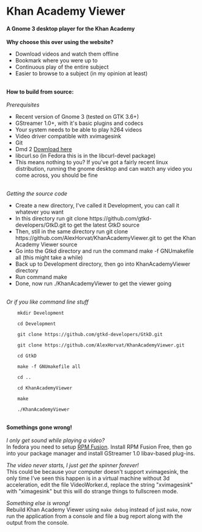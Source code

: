 Khan Academy Viewer
=================

<h4>A Gnome 3 desktop player for the Khan Academy</h4>

<strong>Why choose this over using the website?</strong>
<ul>
	<li>Download videos and watch them offline</li>
	<li>Bookmark where you were up to</li>
	<li>Continuous play of the entire subject</li>
	<li>Easier to browse to a subject (in my opinion at least)</li>
</ul>
<br/>
<strong>How to build from source:</strong>
<br/>
<br/>
<i>Prerequisites</i>
<ul>
	<li>Recent version of Gnome 3 (tested on GTK 3.6+)</li>
	<li>GStreamer 1.0+, with it's basic plugins and codecs</li>
	<li>Your system needs to be able to play h264 videos</li>
	<li>Video driver compatible with xvimagesink</li>
	<li>Git</li>
	<li>Dmd 2 <a href="http://dlang.org/download.html" target="_blank">Download here</a></li>
	<li>libcurl.so (in Fedora this is in the libcurl-devel package)</li>
	<li>This means nothing to you? If you've got a fairly recent linux distribution, running the gnome desktop and can watch any video you come across, you should be fine</li>
</ul>
<br/>
<i>Getting the source code</i>
<ul>
	<li>Create a new directory, I've called it Development, you can call it whatever you want</li>
	<li>In this directory run git clone https://github.com/gtkd-developers/GtkD.git to get the latest GtkD source</li>
	<li>Then, still in the same directory run git clone https://github.com/AlexHorvat/KhanAcademyViewer.git to get the Khan Academy Viewer source</li>
	<li>Go into the Gtkd directory and run the command make -f GNUmakefile all (this might take a while)</li>
	<li>Back up to Development directory, then go into KhanAcademyViewer directory</li>
	<li>Run command make</li>
	<li>Done, now run ./KhanAcademyViewer to get the viewer going</li>
</ul>
<br/>
<i>Or if you like command line stuff</i>
<br/>
<code>
	mkdir Development<br/>
	cd Development<br/>
	git clone https://github.com/gtkd-developers/GtkD.git<br/>
	git clone https://github.com/AlexHorvat/KhanAcademyViewer.git<br/>
	cd GtkD<br/>
	make -f GNUmakefile all<br/>
	cd ..<br/>
	cd KhanAcademyViewer<br/>
	make<br/>
	./KhanAcademyViewer<br/>
</code>
<br/>
<strong>Somethings gone wrong!</strong>
<br/>
<br/>
<i>I only get sound while playing a video?</i>
<br/>
In fedora you need to setup <a href="http://rpmfusion.org/Configuration" target="_blank">RPM Fusion</a>. Install RPM Fusion Free, then go into your package manager and install GStreamer 1.0 libav-based plug-ins.

<i>The video never starts, I just get the spinner forever!</i>
<br/>
This could be because your computer doesn't support xvimagesink, the only time I've seen this happen is in a virtual machine without 3d acceleration, edit the file VideoWorker.d, replace the string "xvimagesink" with "ximagesink" but this will do strange things to fullscreen mode.

<i>Something else is wrong!</i>
<br/>
Rebuild Khan Academy Viewer using <code>make debug</code> instead of just <code>make</code>, now run the application from a console and file a bug report along with the output from the console.